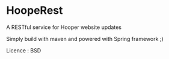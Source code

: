 # HoopeRest

A RESTful service for Hooper website updates

Simply build with maven and powered with Spring framework ;)

Licence : BSD
